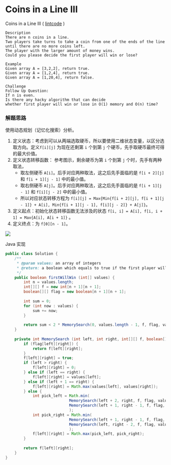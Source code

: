 # Coins in a Line III

Coins in a Line III ( [lintcode](http://www.lintcode.com/en/problem/coins-in-a-line-iii/) )

```
Description
There are n coins in a line. 
Two players take turns to take a coin from one of the ends of the line 
until there are no more coins left. 
The player with the larger amount of money wins.
Could you please decide the first player will win or lose?

Example
Given array A = [3,2,2], return true.
Given array A = [1,2,4], return true.
Given array A = [1,20,4], return false.

Challenge 
Follow Up Question:
If n is even. 
Is there any hacky algorithm that can decide 
whether first player will win or lose in O(1) memory and O(n) time?
```

### 解题思路

使用动态规划（记忆化搜索）分析。

1. 定义状态：考虑到可以从两端选取硬币，所以要使用二维状态变量，以区分选取方向。定义`f[i][j]` 为现在还剩第 `i` 个到第 `j` 个硬币，先手取硬币最终可得的最大价值。
2. 定义状态转移函数： 参考图示，剩余硬币为第 `i` 个到第 `j` 个时，先手有两种取法，
   - 取左侧硬币 `A[i]`。后手对应两种取法，这之后先手面临的是 `f[i + 2][j]` 和 `f[i + 1][j - 1]` 中的最小值。
   - 取右侧硬币 `A[j]`。后手对应两种取法，这之后先手面临的是 `f[i + 1][j - 1]` 和 `f[i][j - 2]` 中的最小值。
   - 所以对应状态转移方程为 `f[i][j] = Max{Min{f[i + 2][j], f[i + 1][j - 1]} + A[i], Min{f[i + 1][j - 1], f[i][j - 2]} + A[j]}`。
3. 定义起点：初始化状态转移函数无法涉及的状态 `f[i, i] = A[i], f[i, i + 1] = Max{A[i], A[i + 1]}` 。
4. 定义终点：为 `f[0][n - 1]`。

![](http://ww2.sinaimg.cn/mw690/600e6311jw1f9cmxsxuklj20go0angmp.jpg)

Java 实现

```java
public class Solution {
    /**
     * @param values: an array of integers
     * @return: a boolean which equals to true if the first player will win
     */
    public boolean firstWillWin (int[] values) {
        int n = values.length;
        int[][] f = new int[n + 1][n + 1];
        boolean[][] flag = new boolean[n + 1][n + 1];
        
        int sum = 0;
        for (int now : values) {
            sum += now;
        }
        
        return sum < 2 * MemorySearch(0, values.length - 1, f, flag, values);
    }
    
    private int MemorySearch (int left, int right, int[][] f, boolean[][] flag, values) {
        if (flag[left][right]) {
            return f[left][right];
        }
        f[left][right] = true;
        if (left > right) {
            f[left][right] = 0;
        } else if (left == right) {
            f[left][right] = values[left];
        } else if (left + 1 == right) {
            f[left][right] = Math.max(values[left], values[right]);
        } else {
            int pick_left = Math.min(
                            MemorySearch(left + 2, right, f, flag, values),
                            MemorySearch(left + 1, right - 1, f, flag, values) + values[left]
                            );
            int pick_right = Math.min(
                            MemorySearch(left + 1, right - 1, f, flag, values),
                            MemorySearch(left, right - 2, f, flag, values) + values[right]
                            );
            f[left][right] = Math.max(pick_left, pick_right);
        }
        
        return f[left][right];
    }
}
```

